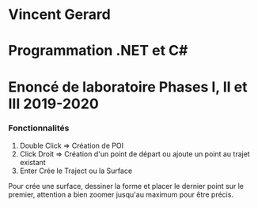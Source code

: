 # Vincent Gerard
# Programmation .NET et C#
# Enoncé de laboratoire Phases I, II et III 2019-2020

### Fonctionnalités
1) Double Click => Création de POI
2) Click Droit => Création d'un point de départ ou ajoute un point au trajet existant
3) Enter Crée le Traject ou la Surface

Pour crée une surface, dessiner la forme et placer le dernier point sur le premier, attention a bien zoomer jusqu'au maximum pour être précis.
